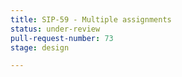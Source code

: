 ```yaml
---
title: SIP-59 - Multiple assignments
status: under-review
pull-request-number: 73
stage: design

---
```

